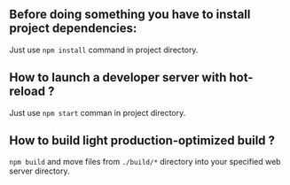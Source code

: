 ## Before doing something you have to install project dependencies:
Just use `npm install` command in project directory.

## How to launch a developer server with hot-reload ?
Just use `npm start` comman in project directory.
## How to build light production-optimized build ?
`npm build` and move files from `./build/*` directory into your specified web server directory.
